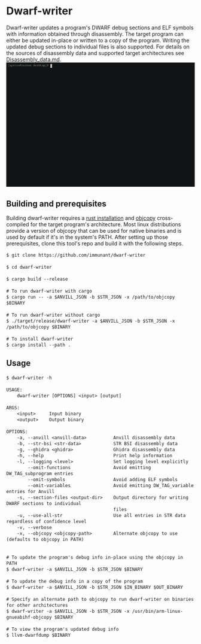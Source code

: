 # Dwarf-writer

Dwarf-writer updates a program's DWARF debug sections and ELF symbols with information obtained through disassembly. The target program can either be updated in-place or written to a copy of the program. Writing the updated debug sections to individual files is also supported. For details on the sources of disassembly data and supported target architectures see [Disassembly_data.md](Disassembly_data.md).
![demo](demo.gif)

## Building and prerequisites

Building dwarf-writer requires a [rust installation](https://www.rust-lang.org/) and [objcopy](https://www.gnu.org/software/binutils/) cross-compiled for the target program's architecture. Most linux distributions provide a version of objcopy that can be used for native binaries and is used by default if it's in the system's PATH. After setting up those prerequisites, clone this tool's repo and build it with the following steps.

```
$ git clone https://github.com/immunant/dwarf-writer

$ cd dwarf-writer

$ cargo build --release

# To run dwarf-writer with cargo
$ cargo run -- -a $ANVILL_JSON -b $STR_JSON -x /path/to/objcopy $BINARY

# To run dwarf-writer without cargo
$ ./target/release/dwarf-writer -a $ANVILL_JSON -b $STR_JSON -x /path/to/objcopy $BINARY

# To install dwarf-writer
$ cargo install --path .
```

## Usage

```
$ dwarf-writer -h

USAGE:
    dwarf-writer [OPTIONS] <input> [output]

ARGS:
    <input>     Input binary
    <output>    Output binary

OPTIONS:
    -a, --anvill <anvill-data>          Anvill disassembly data
    -b, --str-bsi <str-data>            STR BSI disassembly data
    -g, --ghidra <ghidra>               Ghidra disassembly data
    -h, --help                          Print help information
    -l, --logging <level>               Set logging level explicitly
        --omit-functions                Avoid emitting DW_TAG_subprogram entries
        --omit-symbols                  Avoid adding ELF symbols
        --omit-variables                Avoid emitting DW_TAG_variable entries for Anvill
    -s, --section-files <output-dir>    Output directory for writing DWARF sections to individual
                                        files
    -u, --use-all-str                   Use all entries in STR data regardless of confidence level
    -v, --verbose                       
    -x, --objcopy <objcopy-path>        Alternate objcopy to use (defaults to objcopy in PATH)


# To update the program's debug info in-place using the objcopy in PATH
$ dwarf-writer -a $ANVILL_JSON -b $STR_JSON $BINARY

# To update the debug info in a copy of the program
$ dwarf-writer -a $ANVILL_JSON -b $STR_JSON $IN_BINARY $OUT_BINARY

# Specify an alternate path to objcopy to run dwarf-writer on binaries for other architectures
$ dwarf-writer -a $ANVILL_JSON -b $STR_JSON -x /usr/bin/arm-linux-gnueabihf-objcopy $BINARY

# To view the program's updated debug info
$ llvm-dwarfdump $BINARY
```
